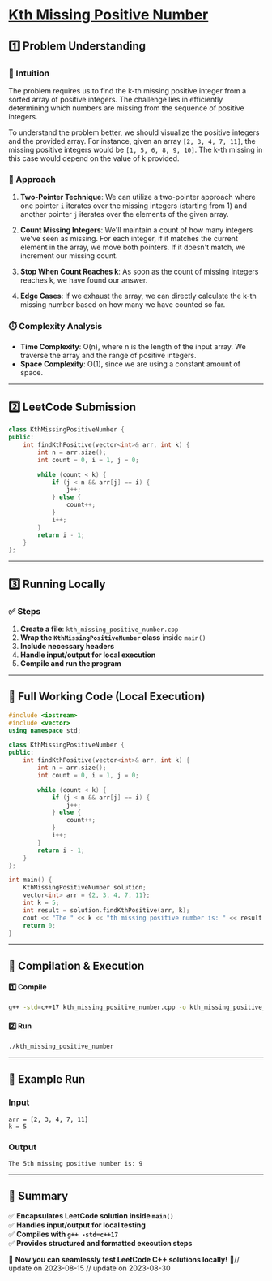 # **[Kth Missing Positive Number](https://leetcode.com/problems/kth-missing-positive-number/description/)**  

## **1️⃣ Problem Understanding**  
### **📌 Intuition**  
The problem requires us to find the k-th missing positive integer from a sorted array of positive integers. The challenge lies in efficiently determining which numbers are missing from the sequence of positive integers.

To understand the problem better, we should visualize the positive integers and the provided array. For instance, given an array `[2, 3, 4, 7, 11]`, the missing positive integers would be `[1, 5, 6, 8, 9, 10]`. The k-th missing in this case would depend on the value of k provided.

### **🚀 Approach**  
1. **Two-Pointer Technique**: We can utilize a two-pointer approach where one pointer `i` iterates over the missing integers (starting from 1) and another pointer `j` iterates over the elements of the given array.
  
2. **Count Missing Integers**: We'll maintain a count of how many integers we've seen as missing. For each integer, if it matches the current element in the array, we move both pointers. If it doesn't match, we increment our missing count.

3. **Stop When Count Reaches k**: As soon as the count of missing integers reaches k, we have found our answer.

4. **Edge Cases**: If we exhaust the array, we can directly calculate the k-th missing number based on how many we have counted so far.

### **⏱️ Complexity Analysis**  
- **Time Complexity**: O(n), where n is the length of the input array. We traverse the array and the range of positive integers.
- **Space Complexity**: O(1), since we are using a constant amount of space.

---  

## **2️⃣ LeetCode Submission**  
```cpp
class KthMissingPositiveNumber {
public:
    int findKthPositive(vector<int>& arr, int k) {
        int n = arr.size();
        int count = 0, i = 1, j = 0;

        while (count < k) {
            if (j < n && arr[j] == i) {
                j++;
            } else {
                count++;
            }
            i++;
        }
        return i - 1;
    }
};  
```  

---  

## **3️⃣ Running Locally**  
### **✅ Steps**  
1. **Create a file**: `kth_missing_positive_number.cpp`  
2. **Wrap the `KthMissingPositiveNumber` class** inside `main()`  
3. **Include necessary headers**  
4. **Handle input/output for local execution**  
5. **Compile and run the program**  

---  

## **📝 Full Working Code (Local Execution)**  
```cpp
#include <iostream>
#include <vector>
using namespace std;

class KthMissingPositiveNumber {
public:
    int findKthPositive(vector<int>& arr, int k) {
        int n = arr.size();
        int count = 0, i = 1, j = 0;

        while (count < k) {
            if (j < n && arr[j] == i) {
                j++;
            } else {
                count++;
            }
            i++;
        }
        return i - 1;
    }
};

int main() {
    KthMissingPositiveNumber solution;
    vector<int> arr = {2, 3, 4, 7, 11};
    int k = 5;
    int result = solution.findKthPositive(arr, k);
    cout << "The " << k << "th missing positive number is: " << result << endl;
    return 0;
}
```  

---  

## **🔧 Compilation & Execution**  
#### **1️⃣ Compile**  
```bash
g++ -std=c++17 kth_missing_positive_number.cpp -o kth_missing_positive_number
```  

#### **2️⃣ Run**  
```bash
./kth_missing_positive_number
```  

---  

## **🎯 Example Run**  
### **Input**  
```
arr = [2, 3, 4, 7, 11]
k = 5
```  
### **Output**  
```
The 5th missing positive number is: 9
```  

---  

## **📌 Summary**  
✅ **Encapsulates LeetCode solution inside `main()`**  
✅ **Handles input/output for local testing**  
✅ **Compiles with `g++ -std=c++17`**  
✅ **Provides structured and formatted execution steps**  

🚀 **Now you can seamlessly test LeetCode C++ solutions locally!** 🚀// update on 2023-08-15
// update on 2023-08-30

